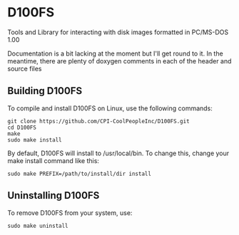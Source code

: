 # D100FS

Tools and Library for interacting with disk images formatted in PC/MS-DOS 1.00

Documentation is a bit lacking at the moment but I'll get round to it. In the meantime, there
are plenty of doxygen comments in each of the header and source files

## Building D100FS

To compile and install D100FS on Linux, use the following commands:

```
git clone https://github.com/CPI-CoolPeopleInc/D100FS.git
cd D100FS
make
sudo make install
```

By default, D100FS will install to /usr/local/bin. To change this, change your make install command like this:

```
sudo make PREFIX=/path/to/install/dir install
```

## Uninstalling D100FS

To remove D100FS from your system, use:

```
sudo make uninstall
```

